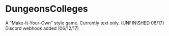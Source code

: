 # DungeonsColleges
A "Make-It-Your-Own" style game. Currently text only. (UNFINISHED 06/17)
Discord webhook added (06/12/17)
